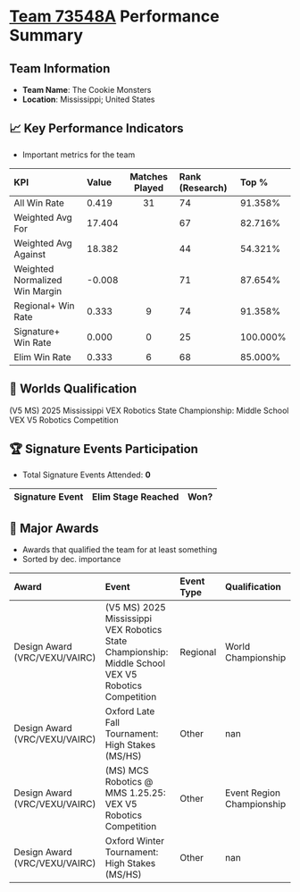 # [Team 73548A](https://https://www.robotevents.com/teams/V5RC/73548A) Performance Summary

##  Team Information
- **Team Name**: The Cookie Monsters
- **Location**: Mississippi; United States

## 📈 Key Performance Indicators
- Important metrics for the team

| KPI | Value | Matches Played | Rank (Research) | Top % |
|:---|:-----|:--------------:|:----|:-----|
| All Win Rate | 0.419 | 31 | 74 | 91.358% |
| Weighted Avg For | 17.404 |  | 67 | 82.716% |
| Weighted Avg Against | 18.382 |  | 44 | 54.321% |
| Weighted Normalized Win Margin | -0.008 |  | 71 | 87.654% |
| Regional+ Win Rate | 0.333 | 9 | 74 | 91.358% |
| Signature+ Win Rate | 0.000 | 0 | 25 | 100.000% |
| Elim Win Rate | 0.333 | 6 | 68 | 85.000% |


## 🎯 Worlds Qualification
(V5 MS) 2025 Mississippi VEX Robotics State Championship: Middle School VEX V5 Robotics Competition

## 🏆 Signature Events Participation
- Total Signature Events Attended: **0**

| Signature Event | Elim Stage Reached | Won? |
|:----------------|:-------------------|:----|


## 🥇 Major Awards
- Awards that qualified the team for at least something
- Sorted by dec. importance

| Award | Event | Event Type | Qualification |
|:------|:------|:-----------|:--------------|
| Design Award (VRC/VEXU/VAIRC) | (V5 MS) 2025 Mississippi VEX Robotics State Championship: Middle School VEX V5 Robotics Competition | Regional | World Championship |
| Design Award (VRC/VEXU/VAIRC) | Oxford Late Fall Tournament: High Stakes (MS/HS) | Other | nan |
| Design Award (VRC/VEXU/VAIRC) | (MS) MCS Robotics @ MMS 1.25.25: VEX V5 Robotics Competition | Other | Event Region Championship |
| Design Award (VRC/VEXU/VAIRC) | Oxford Winter Tournament: High Stakes (MS/HS) | Other | nan |

